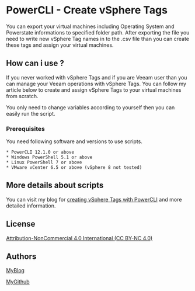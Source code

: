 # PowerCLI - Create vSphere Tags
You can export your virtual machines including Operating System and Powerstate informations to specified folder path. After exporting the file you need to write new vSphere Tag names in to the .csv file than you can create these tags and assign your virtual machines.

## How can i use ?
If you never worked with vSphere Tags and if you are Veeam user than you can manage your Veeam operations with vSphere Tags. You can follow my article below to create and assign vSphere Tags to your virtual machines from scratch.



You only need to change variables according to yourself then you can easily run the script.

### Prerequisites

You need following software and versions to use scripts.

```
* PowerCLI 12.1.0 or above
* Windows PowerShell 5.1 or above
* Linux PowerShell 7 or above
* VMware vCenter 6.5 or above (vSphere 8 not tested)
```

## More details about scripts

You can visit my blog for [creating vSphere Tags with PowerCLI](https://creativecommons.org/licenses/by-nc/4.0/) and more detailed information.

## License

[Attribution-NonCommercial 4.0 International (CC BY-NC 4.0)](https://creativecommons.org/licenses/by-nc/4.0/)

## Authors


[MyBlog](https://vmbro.com/)

[MyGithub](https://github.com/vmbro)





